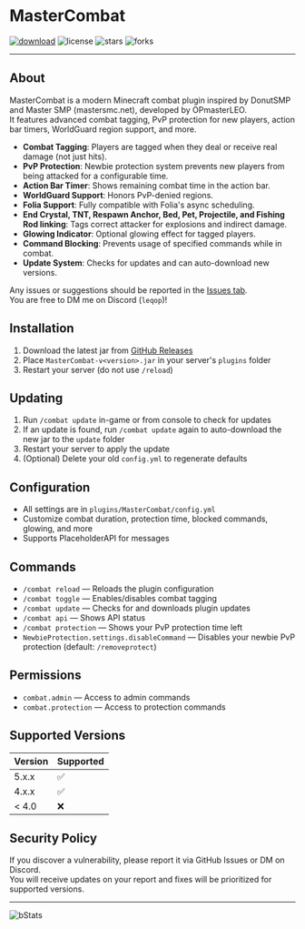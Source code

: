 # MasterCombat

[![download](https://img.shields.io/github/downloads/OPmasterLEO/MasterCombat/total?style=for-the-badge)](https://github.com/OPmasterLEO/MasterCombat/releases)
![license](https://img.shields.io/github/license/OPmasterLEO/MasterCombat?style=for-the-badge)
![stars](https://img.shields.io/github/stars/OPmasterLEO/MasterCombat?style=for-the-badge)
![forks](https://img.shields.io/github/forks/OPmasterLEO/MasterCombat?style=for-the-badge)

<hr>

## About

MasterCombat is a modern Minecraft combat plugin inspired by DonutSMP and Master SMP (mastersmc.net), developed by OPmasterLEO.  
It features advanced combat tagging, PvP protection for new players, action bar timers, WorldGuard region support, and more.

- **Combat Tagging**: Players are tagged when they deal or receive real damage (not just hits).
- **PvP Protection**: Newbie protection system prevents new players from being attacked for a configurable time.
- **Action Bar Timer**: Shows remaining combat time in the action bar.
- **WorldGuard Support**: Honors PvP-denied regions.
- **Folia Support**: Fully compatible with Folia's async scheduling.
- **End Crystal, TNT, Respawn Anchor, Bed, Pet, Projectile, and Fishing Rod linking**: Tags correct attacker for explosions and indirect damage.
- **Glowing Indicator**: Optional glowing effect for tagged players.
- **Command Blocking**: Prevents usage of specified commands while in combat.
- **Update System**: Checks for updates and can auto-download new versions.

Any issues or suggestions should be reported in the [Issues tab](https://github.com/OPmasterLEO/MasterCombat/issues).  
You are free to DM me on Discord (`leqop`)!

## Installation

1. Download the latest jar from [GitHub Releases](https://github.com/OPmasterLEO/MasterCombat/releases/latest)
2. Place `MasterCombat-v<version>.jar` in your server's `plugins` folder
3. Restart your server (do not use `/reload`)

## Updating

1. Run `/combat update` in-game or from console to check for updates
2. If an update is found, run `/combat update` again to auto-download the new jar to the `update` folder
3. Restart your server to apply the update
4. (Optional) Delete your old `config.yml` to regenerate defaults

## Configuration

- All settings are in `plugins/MasterCombat/config.yml`
- Customize combat duration, protection time, blocked commands, glowing, and more
- Supports PlaceholderAPI for messages

## Commands

- `/combat reload` — Reloads the plugin configuration
- `/combat toggle` — Enables/disables combat tagging
- `/combat update` — Checks for and downloads plugin updates
- `/combat api` — Shows API status
- `/combat protection` — Shows your PvP protection time left
- `NewbieProtection.settings.disableCommand` — Disables your newbie PvP protection (default: `/removeprotect`)

## Permissions

- `combat.admin` — Access to admin commands
- `combat.protection` — Access to protection commands

## Supported Versions

| Version | Supported          |
| ------- | ------------------ |
| 5.x.x   | :white_check_mark: |
| 4.x.x   | :white_check_mark: |
| < 4.0   | :x:                |

## Security Policy

If you discover a vulnerability, please report it via GitHub Issues or DM on Discord.  
You will receive updates on your report and fixes will be prioritized for supported versions.

<hr>

![bStats](https://bstats.org/signatures/bukkit/MasterCombatX.svg)
